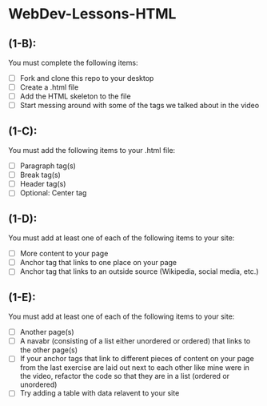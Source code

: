 # WebDev-Lessons-HTML
## (1-B):
You must complete the following items:
- [ ] Fork and clone this repo to your desktop
- [ ] Create a .html file
- [ ] Add the HTML skeleton to the file
- [ ] Start messing around with some of the tags we talked about in the video

## (1-C):
You must add the following items to your .html file:
- [ ] Paragraph tag(s)
- [ ] Break tag(s)
- [ ] Header tag(s)
- [ ] Optional: Center tag

## (1-D):
You must add at least one of each of the following items to your site:
- [ ] More content to your page
- [ ] Anchor tag that links to one place on your page
- [ ] Anchor tag that links to an outside source (Wikipedia, social media, etc.)

## (1-E): 
You must add at least one of each of the following items to your site:
- [ ] Another page(s)
- [ ] A navabr (consisting of a list either unordered or ordered) that links to the other page(s)
- [ ] If your anchor tags that link to different pieces of content on your page from the last exercise are laid out next to each other like mine were in the video, refactor the code so that they are in a list (ordered or unordered)
- [ ] Try adding a table with data relavent to your site
